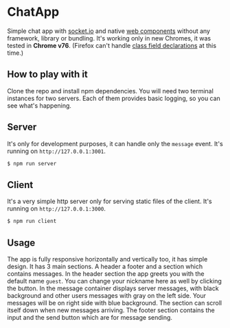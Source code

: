 # ChatApp

Simple chat app with [socket.io](https://socket.io/) and native [web components](https://developer.mozilla.org/en-US/docs/Web/Web_Components) without any framework, library or bundling. It's working only in new Chromes, it was tested in **Chrome v76**. (Firefox can't handle [class field declarations](https://developer.mozilla.org/en-US/docs/Web/JavaScript/Reference/Classes#Field_declarations) at this time.)

## How to play with it

Clone the repo and install npm dependencies. You will need two terminal instances for two servers. Each of them provides basic logging, so you can see what's happening.

## Server

It's only for development purposes, it can handle only the `message` event. It's running on `http://127.0.0.1:3001`.

```bash
$ npm run server
```

## Client

It's a very simple http server only for serving static files of the client. It's running on `http://127.0.0.1:3000`.

```bash
$ npm run client
```

## Usage

The app is fully responsive horizontally and vertically too, it has simple design. It has 3 main sections. A header a footer and a section which contains messages. In the header section the app greets you with the default name `guest`. You can change your nickname here as well by clicking the button. In the message container displays server messages, with black background and other users messages with gray on the left side. Your messages will be on right side with blue background. The section can scroll itself down when new messages arriving. The footer section contains the input and the send button which are for message sending.
